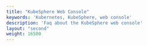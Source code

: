```yaml
---
title: "KubeSphere Web Console"
keywords: 'Kubernetes, KubeSphere, web console'
description: 'Faq about the KubeSphere web console'
layout: "second"
weight: 16500
---
```

